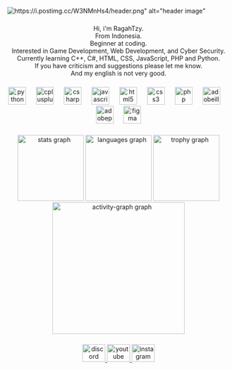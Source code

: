 ![https://i.postimg.cc/W3NMnHs4/header.png" alt="header image](https://media2.giphy.com/media/v1.Y2lkPTc5MGI3NjExZWZ5MjU0YzRuYTh5OGxyYTNlb3A0c3gxcWdpbGhqejg0cWl0OWNteiZlcD12MV9pbnRlcm5hbF9naWZfYnlfaWQmY3Q9Zw/HyOOyynWxMxig/giphy.gif)"

###

<p align="center">Hi, i'm RagahTzy.<br>From Indonesia.<br>Beginner at coding.<br>Interested in Game Development, Web Development, and Cyber Security.<br>Currently learning C++, C#, HTML, CSS, JavaScript, PHP and Python.<br>If you have criticism and suggestions please let me know.<br>And my english is not very good.</p>

###

<div align="center" style="pointer-events: none; cursor: default;">
  <img src="https://skillicons.dev/icons?i=py" height="40" alt="python logo" />
  <img width="15" />
  <img src="https://cdn.jsdelivr.net/gh/devicons/devicon/icons/cplusplus/cplusplus-original.svg" height="40" alt="cplusplus logo" />
  <img width="15" />
  <img src="https://cdn.jsdelivr.net/gh/devicons/devicon/icons/csharp/csharp-original.svg" height="40" alt="csharp logo" />
  <img width="15" />
  <img src="https://cdn.jsdelivr.net/gh/devicons/devicon/icons/javascript/javascript-original.svg" height="40" alt="javascript logo" />
  <img width="15" />
  <img src="https://cdn.jsdelivr.net/gh/devicons/devicon/icons/html5/html5-original.svg" height="40" alt="html5 logo" />
  <img width="15" />
  <img src="https://cdn.jsdelivr.net/gh/devicons/devicon/icons/css3/css3-original.svg" height="40" alt="css3 logo" />
  <img width="15" />
  <img src="https://cdn.jsdelivr.net/gh/devicons/devicon/icons/php/php-original.svg" height="40" alt="php logo" />
  <img width="15" />
  <img src="https://skillicons.dev/icons?i=ai" height="40" alt="adobeillustrator logo" />
  <img width="15" />
  <img src="https://skillicons.dev/icons?i=ps" height="40" alt="adobephotoshop logo" />
  <img width="15" />
  <img src="https://cdn.simpleicons.org/figma/F24E1E" height="40" alt="figma logo" />
</div>

###

<div align="center" style="pointer-events: none; cursor: default;">
  <img src="https://github-readme-stats.vercel.app/api?username=RagahTzy&hide_title=false&hide_rank=false&show_icons=true&include_all_commits=true&count_private=true&disable_animations=false&theme=gotham&locale=en&hide_border=false&order=1&custom_title=My%20Stats" height="150" alt="stats graph" />
  <img src="https://github-readme-stats.vercel.app/api/top-langs?username=RagahTzy&locale=en&hide_title=false&layout=compact&card_width=320&langs_count=5&theme=gotham&hide_border=false&order=2" height="150" alt="languages graph" />
  <img src="https://github-profile-trophy.vercel.app?username=RagahTzy&theme=darkhub&column=-1&row=1&margin-w=8&margin-h=8&no-bg=true&no-frame=true&order=4" height="150" alt="trophy graph" />
  <img src="https://github-readme-activity-graph.vercel.app/graph?username=RagahTzy&radius=16&theme=gotham&area=true&order=5&hide_border=true" height="300" alt="activity-graph graph" />
</div>

###

<div align="center">
  <a href="https://discord.com/users/1126518765660680323" target="_blank" rel="noopener noreferrer">
    <img src="https://raw.githubusercontent.com/maurodesouza/profile-readme-generator/master/src/assets/icons/social/discord/default.svg" width="52" height="40" alt="discord logo" />
  </a>
  <a href="https://www.youtube.com/@ahmads_brother" target="_blank" rel="noopener noreferrer">
    <img src="https://raw.githubusercontent.com/maurodesouza/profile-readme-generator/master/src/assets/icons/social/youtube/default.svg" width="52" height="40" alt="youtube logo" />
  </a>
  <a href="https://www.instagram.com/cj.rgh/" target="_blank" rel="noopener noreferrer">
    <img src="https://raw.githubusercontent.com/maurodesouza/profile-readme-generator/master/src/assets/icons/social/instagram/default.svg" width="52" height="40" alt="instagram logo" />
  </a>
</div>

###

